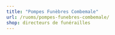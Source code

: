 ```yaml
---
title: "Pompes Funèbres Combemale"
url: /ruoms/pompes-funebres-combemale/
shop: directeurs de funérailles
---
```


